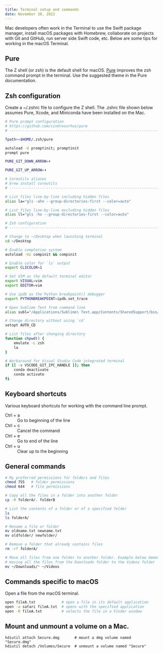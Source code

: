 ```yaml
---
title: Terminal setup and commands
date: November 10, 2022
---
```


Mac developers often work in the Terminal to use the Swift package manager, install macOS packages with Homebrew, collaborate on projects with Git and GitHub, run server side Swift code, etc. Below are some tips for working in the macOS Terminal.

## Pure

The Z shell (or zsh) is the default shell for macOS. [Pure](https://github.com/sindresorhus/pure) improves the zsh command prompt in the terminal. Use the suggested theme in the Pure documentation.

## Zsh configuration

Create a ~/.zshrc file to configure the Z shell. The .zshrc file shown below assumes Pure, Xcode, and Miniconda have been installed on the Mac.

```bash
# Pure prompt configuration
# https://github.com/sindresorhus/pure
# ----------------------------------------------------------------------------

fpath+=$HOME/.zsh/pure

autoload -U promptinit; promptinit
prompt pure

PURE_GIT_DOWN_ARROW=⬇︎

PURE_GIT_UP_ARROW=⬆︎

# Coreutils aliases
# brew install coreutils
# ----------------------------------------------------------------------------

# List files line-by-line including hidden files
alias la="gls -aho --group-directories-first --color=auto"

# List files line-by-line excluding hidden files
alias ll="gls -ho --group-directories-first --color=auto"

# Zsh configuration
# ----------------------------------------------------------------------------

# Change to ~/Desktop when launching terminal
cd ~/Desktop

# Enable completion system
autoload -Uz compinit && compinit

# Enable color for `ls` output
export CLICOLOR=1

# Set VIM as the default terminal editor
export VISUAL=vim
export EDITOR=vim

# Use ipdb as the Python breakpoint() debugger
export PYTHONBREAKPOINT=ipdb.set_trace

# Open Sublime Text from command line
alias subl="/Applications/Sublime\ Text.app/Contents/SharedSupport/bin/subl"

# Change directory without using `cd`
setopt AUTO_CD

# List files after changing directory
function chpwd() {
    emulate -L zsh
    la
}

# Workaround for Visual Studio Code integrated terminal
if [[ -v VSCODE_GIT_IPC_HANDLE ]]; then
    conda deactivate
    conda activate
fi
```

## Keyboard shortcuts

Various keyboard shortcuts for working with the command line prompt.

<dl>
    <dt>Ctrl + a</dt>
    <dd>Go to beginning of the line</dd>
    <dt>Ctrl + c</dt>
    <dd>Cancel the command</dd>
    <dt>Ctrl + e</dt>
    <dd>Go to end of the line</dd>
    <dt>Ctrl + u</dt>
    <dd>Clear up to the beginning</dd>
</dl>

## General commands

```bash
# My preferred permissions for folders and files
chmod 755   # folder permissions
chmod 644   # file permissions

# Copy all the files in a folder into another folder
cp -R folderA/. folderB

# List the contents of a folder or of a specified folder
ls
ls folderA/

# Rename a file or folder
mv oldname.txt newname.txt
mv oldfolder/ newfolder/

# Remove a folder that already contains files
rm -rf folderA/

# Move all files from one folder to another folder. Example below demonstrates
# moving all the files from the Downloads folder to the Videos folder
mv ~/Downloads/* ~/Videos
```

## Commands specific to macOS

Open a file from the macOS terminal.

```bash
open fileA.txt            # open a file in its default application
open -a safari fileA.txt  # opens with the specified application
open -R fileA.txt         # selects the file in a Finder window
```

## Mount and unmount a volume on a Mac.

```
hdiutil attach Secure.dmg       # mount a dmg volume named "Secure.dmg"
hdiutil detach /Volumes/Secure  # unmount a volume named "Secure"
```
